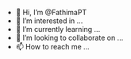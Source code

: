 - 👋 Hi, I’m @FathimaPT
- 👀 I’m interested in ...
- 🌱 I’m currently learning ...
- 💞️ I’m looking to collaborate on ...
- 📫 How to reach me ...

<!---
FathimaPT/FathimaPT is a ✨ special ✨ repository because its `README.md` (this file) appears on your GitHub profile.
You can click the Preview link to take a look at your changes.
--->

